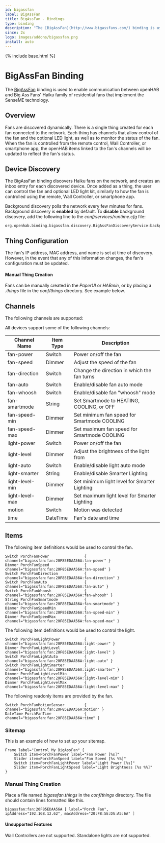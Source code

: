 ```yaml
---
id: bigassfan
label: BigAssFan
title: BigAssFan - Bindings
type: binding
description: "The [BigAssFan](http://www.bigassfans.com/) binding is used to enable communication between openHAB and Big Ass Fans'  Haiku family of residential fans that implement the SenseME technology."
since: 2x
logo: images/addons/bigassfan.png
install: auto
---
```


<!-- Attention authors: Do not edit directly. Please add your changes to the appropriate source repository -->

{% include base.html %}

# BigAssFan Binding

The [BigAssFan](http://www.bigassfans.com/) binding is used to enable communication between openHAB and Big Ass Fans'  Haiku family of residential fans that implement the SenseME technology.

## Overview

Fans are discovered dynamically. There is a single thing created for each fan connected to the network.  Each thing has channels that allow control of the fan and the optional LED light, as well as to monitor the status of the fan. When the fan is controlled from the remote control, Wall Controller, or smartphone app, the openHAB items linked to the fan's channels will be updated to reflect the fan's status.
     

## Device Discovery

The BigAssFan binding discovers Haiku fans on the network, and creates an inbox entry for each discovered device. Once added as a thing, the user can control the fan and optional LED light kit, similarly to how the fan is controlled using the remote, Wall Controller, or smartphone app.

Background discovery polls the network every few minutes for fans.  Background discovery is **enabled** by default.  To **disable** background discovery, add the following line to the *conf/services/runtime.cfg* file:

```
org.openhab.binding.bigassfan.discovery.BigAssFanDiscoveryService:backgroundDiscovery.enabled=false
```


## Thing Configuration

The fan's IP address, MAC address, and name is set at time of discovery.  However, in the event that any of this information changes, the fan's configuration must be updated.

#### Manual Thing Creation

Fans can be manually created in the *PaperUI* or *HABmin*, or by placing a *.things* file in the *conf/things* directory.  See example below.

## Channels

The following channels are supported:

All devices support some of the following channels:

| Channel Name            | Item Type    | Description                                     |
|-------------------------|--------------|-------------------------------------------------|
| fan-power               | Switch       | Power on/off the fan                            |
| fan-speed               | Dimmer       | Adjust the speed of the fan                     |
| fan-direction           | Switch       | Change the direction in which the fan turns     |
| fan-auto                | Switch       | Enable/disable fan auto mode                    |
| fan-whoosh              | Switch       | Enable/disable fan "whoosh" mode                |
| fan-smartmode           | String       | Set Smartmode to HEATING, COOLING, or OFF       |
| fan-speed-min           | Dimmer       | Set minimum fan speed for Smartmode COOLING     |
| fan-speed-max           | Dimmer       | Set maximum fan speed for Smartmode COOLING     |
| light-power             | Switch       | Power on/off the fan                            |
| light-level             | Dimmer       | Adjust the brightness of the light from         |
| light-auto              | Switch       | Enable/disable light auto mode                  |
| light-smarter           | String       | Enable/disable Smarter Lighting       |
| light-level-min         | Dimmer       | Set minimum light level for Smarter Lighting    |
| light-level-max         | Dimmer       | Set maximum light level for Smarter Lighting    |
| motion                  | Switch       | Motion was detected                             |
| time                    | DateTime     | Fan's date and time                             |


## Items

The following item definitions would be used to control the fan.

```
Switch PorchFanPower                { channel="bigassfan:fan:20F85EDAA56A:fan-power" }
Dimmer PorchFanSpeed                { channel="bigassfan:fan:20F85EDAA56A:fan-speed" }
Switch PorchFanDirection            { channel="bigassfan:fan:20F85EDAA56A:fan-direction" }
Switch PorchFanAuto                 { channel="bigassfan:fan:20F85EDAA56A:fan-auto" }
Switch PorchFanWhoosh               { channel="bigassfan:fan:20F85EDAA56A:fan-whoosh" }
String PorchFanSmartmode            { channel="bigassfan:fan:20F85EDAA56A:fan-smartmode" }
Dimmer PorchFanSpeedMin             { channel="bigassfan:fan:20F85EDAA56A:fan-speed-min" }
Dimmer PorchFanSpeedMax             { channel="bigassfan:fan:20F85EDAA56A:fan-speed-max" }
```

The following item definitions would be used to control the light.

```
Switch PorchFanLightPower           { channel="bigassfan:fan:20F85EDAA56A:light-power" }
Dimmer PorchFanLightLevel           { channel="bigassfan:fan:20F85EDAA56A:light-level" }
Switch PorchFanLightAuto            { channel="bigassfan:fan:20F85EDAA56A:light-auto" }
Switch PorchFanLightSmarter         { channel="bigassfan:fan:20F85EDAA56A:light-smarter" }
Dimmer PorchFanLightLevelMin        { channel="bigassfan:fan:20F85EDAA56A:light-level-min" }
Dimmer PorchFanLightLevelMax        { channel="bigassfan:fan:20F85EDAA56A:light-level-max" }
```

The following readonly items are provided by the fan.

```
Switch PorchFanMotionSensor         { channel="bigassfan:fan:20F85EDAA56A:motion" }
DateTime PorchFanTime               { channel="bigassfan:fan:20F85EDAA56A:time" }
```

### Sitemap

This is an example of how to set up your sitemap.

```
Frame label="Control My BigAssFan" {
    Switch item=PorchFanPower label="Fan Power [%s]"
    Slider item=PorchFanSpeed label="Fan Speed [%s %%]"
    Switch item=PorchFanLightPower label="Light Power [%s]"
    Slider item=PorchFanLightSpeed label="Light Brightness [%s %%]"
}
```

### Manual Thing Creation

Place a file named *bigassfan.things* in the *conf/things* directory.  The file should contain lines formatted like this.

```
bigassfan:fan:20F85EDAA56A [ label="Porch Fan", ipAddress="192.168.12.62", macAddress="20:F8:5E:DA:A5:6A" ]
```

#### Unsupported Features

Wall Controllers are not supported.  Standalone lights are not supported.

